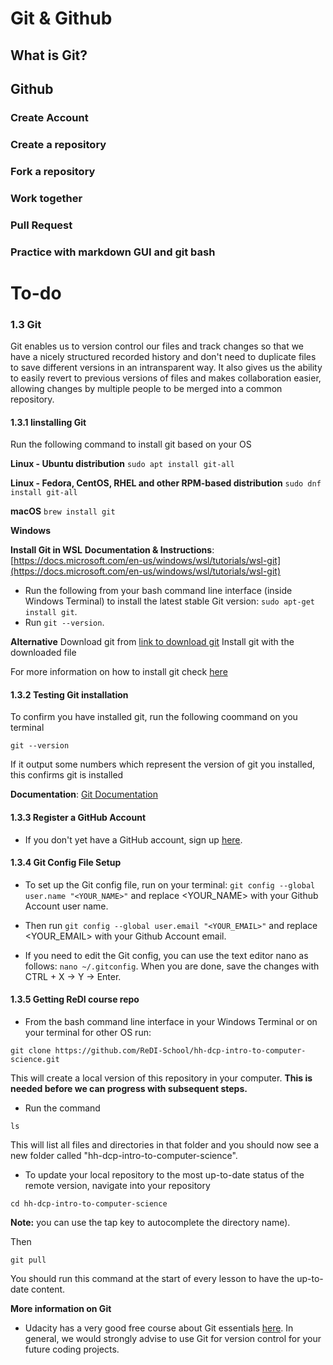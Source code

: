 # Git & Github

## What is Git?

## Github
### Create Account
### Create a repository
### Fork a repository
### Work together
### Pull Request
### Practice with markdown GUI and git bash
# To-do
### 1.3 Git

Git enables us to version control our files and track changes so that we have a nicely structured recorded history and don't need to duplicate files to save different versions in an intransparent way. It also gives us the ability to easily revert to previous versions of files and makes collaboration easier, allowing changes by multiple people to be merged into a common repository.
#### 1.3.1 Iinstalling Git

Run the following command to install git based on your OS 

**Linux - Ubuntu distribution**
```sudo apt install git-all```

**Linux - Fedora, CentOS, RHEL and other RPM-based distribution**
```sudo dnf install git-all```

**macOS**
```brew install git```

**Windows**

**Install Git in WSL**
**Documentation & Instructions**: [https://docs.microsoft.com/en-us/windows/wsl/tutorials/wsl-git](https://docs.microsoft.com/en-us/windows/wsl/tutorials/wsl-git)

- Run the following from your bash command line interface (inside Windows Terminal) to install the latest stable Git version:
```sudo apt-get install git```. 
- Run ```git --version```.

**Alternative**
Download git from [link to download git](https://git-scm.com/downloads)
Install git with the downloaded file 

For more information on how to install git check [here](https://git-scm.com/book/en/v2/Getting-Started-Installing-Git) 

#### 1.3.2 Testing Git installation

To confirm you have installed git, run the following coommand on you terminal

```git --version```

If it output some numbers which represent the version of git you installed, this confirms git is installed


**Documentation**: [Git Documentation](https://git-scm.com/doc)

#### 1.3.3 Register a GitHub Account


- If you don't yet have a GitHub account, sign up [here](https://github.com/).


#### 1.3.4 Git Config File Setup

- To set up the Git config file, run on your terminal:
```git config --global user.name "<YOUR_NAME>"``` and replace <YOUR_NAME> with your Github Account user name.

- Then run ```git config --global user.email "<YOUR_EMAIL>"``` and replace <YOUR_EMAIL> with your Github Account email.

- If you need to edit the Git config, you can use the text editor nano as follows:
```nano ~/.gitconfig```. When you are done, save the changes with CTRL + X  -> Y -> Enter.

#### 1.3.5 Getting ReDI course repo

- From the bash command line interface in your Windows Terminal or on your terminal for other OS  run: 

```git clone https://github.com/ReDI-School/hh-dcp-intro-to-computer-science.git```

 This will create a local version of this repository in your computer. **This is needed before we can progress with subsequent steps.**


- Run the command 

```ls``` 

This will list all files and directories in that folder and you should now see a new folder called "hh-dcp-intro-to-computer-science".

- To update your local repository to the most up-to-date status of the remote version, navigate into your repository 

```cd hh-dcp-intro-to-computer-science```

 **Note:** you can use the tap key to autocomplete the directory name).
 
 Then 
 
  ```git pull```
  
You should run this command at the start of every lesson to have the up-to-date content.

**More information on Git**
- Udacity has a very good free course about Git essentials [here](https://www.udacity.com/course/version-control-with-git--ud123). In general, we would strongly advise to use Git for version control for your future coding projects. 
